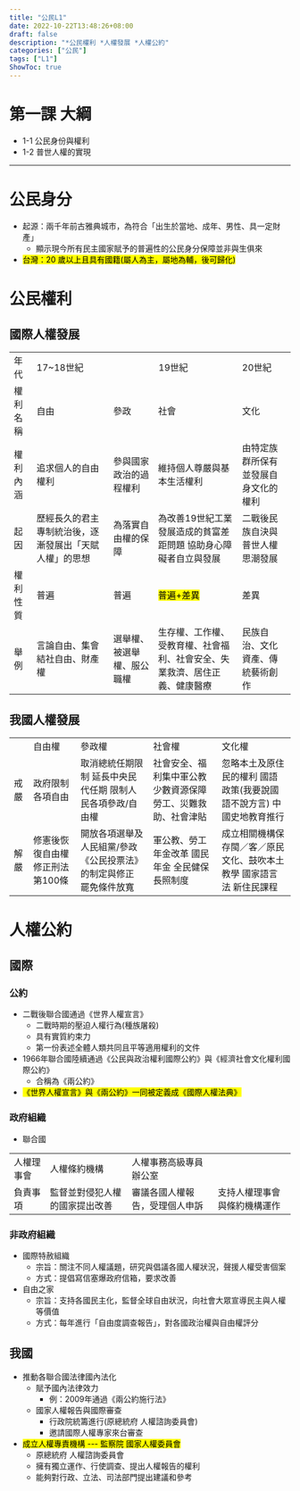 ```yaml
---
title: "公民L1"
date: 2022-10-22T13:48:26+08:00
draft: false
description: "*公民權利 *人權發展 *人權公約"
categories: ["公民"]
tags: ["L1"]
ShowToc: true
---
```


# 第一課 大綱
- 1-1 公民身份與權利
- 1-2 普世人權的實現

---

# 公民身分
- 起源：兩千年前古雅典城市，為符合「出生於當地、成年、男性、具一定財產」
  - 顯示現今所有民主國家賦予的普遍性的公民身分保障並非與生俱來
- <mark>台灣：20 歲以上且具有國籍(屬人為主，屬地為輔，後可歸化)</mark>

# 公民權利
## 國際人權發展
<table>
  <tr>
    <td>年代</td>
    <td>17~18世紀</td>
    <td colspan="2" style="text-align: center;">19世紀</td>
    <td>20世紀</td>
  </tr>
  <tr>
    <td>權利名稱</td>
    <td>自由</td>
    <td>參政</td>
    <td>社會</td>
    <td>文化</td>
  </tr>
  <tr>
    <td>權利內涵</td>
    <td>追求個人的自由權利</td>
    <td>參與國家政治的過程權利</td>
    <td>維持個人尊嚴與基本生活權利</td>
    <td>由特定族群所保有並發展自身文化的權利</td>
  </tr>
  <tr>
  <td>起因</td>
    <td>歷經長久的君主專制統治後，逐漸發展出「天賦人權」的思想</td>
    <td>為落實自由權的保障</td>
    <td>為改善19世紀工業發展造成的貧富差距問題 協助身心障礙者自立與發展</td>
    <td>二戰後民族自決與普世人權思潮發展</td>
  </tr>
  <tr>
    <td>權利性質</td>
    <td>普遍</td>
    <td>普遍</td>
    <td><mark>普遍+差異</mark></td>
    <td>差異</td>
  </tr>
  <tr>
    <td>舉例</td>
    <td>言論自由、集會結社自由、財產權</td>
    <td>選舉權、被選舉權、服公職權</td>
    <td>生存權、工作權、受教育權、社會福利、社會安全、失業救濟、居住正義、健康醫療</td>
    <td>民族自治、文化資產、傳統藝術創作</td>
  </tr>
</table>

## 我國人權發展
<table>
  <tr>
    <td></td>
    <td>自由權</td>
    <td>參政權</td>
    <td>社會權</td>
    <td>文化權</td>
  </tr>
  <tr>
    <td>戒嚴</td>
    <td>政府限制各項自由</td>
    <td>取消總統任期限制 延長中央民代任期 限制人民各項參政/自由權</td>
    <td>社會安全、福利集中軍公教 少數資源保障勞工、災難救助、社會津貼</td>
    <td>忽略本土及原住民的權利 國語政策(我要說國語不說方言) 中國史地教育推行</td>
  </tr>
  <tr>
    <td>解嚴</td>
    <td>修憲後恢復自由權 修正刑法第100條</td>
    <td>開放各項選舉及人民組黨/參政 《公民投票法》的制定與修正 罷免條件放寬</td>
    <td>軍公教、勞工年金改革 國民年金 全民健保 長照制度</td>
    <td>成立相關機構保存閩／客／原民文化、鼓吹本土教學 國家語言法 新住民課程</td>
  </tr>
</table>

# 人權公約
## 國際
### 公約
- 二戰後聯合國通過《世界人權宣言》
  - 二戰時期的壓迫人權行為(種族屠殺)
  - 具有實質約束力
  - 第一份表述全體人類共同且平等適用權利的文件
- 1966年聯合國陸續通過《公民與政治權利國際公約》與《經濟社會文化權利國際公約》
  - 合稱為《兩公約》
- <mark>《世界人權宣言》與《兩公約》一同被定義成《國際人權法典》</mark>

### 政府組織
- 聯合國
<table><tr><td>人權理事會</td><td>人權條約機構</td><td>人權事務高級專員辦公室</td></tr><tr><td>負責事項</td><td>監督並對侵犯人權的國家提出改善</td><td>審議各國人權報告，受理個人申訴</td><td>支持人權理事會與條約機構運作</td></tr></table>

### 非政府組織
- 國際特赦組織
    - 宗旨：關注不同人權議題，研究與倡議各國人權狀況，聲援人權受害個案
    - 方式：提倡寫信塞爆政府信箱，要求改善
- 自由之家
    - 宗旨：支持各國民主化，監督全球自由狀況，向社會大眾宣導民主與人權等價值
    - 方式：每年進行「自由度調查報告」，對各國政治權與自由權評分

## 我國
- 推動各聯合國法律國內法化
    - 賦予國內法律效力
        - 例：2009年通過《兩公約施行法》
    - 國家人權報告與國際審查
        - 行政院統籌進行(原總統府 人權諮詢委員會)
        - 邀請國際人權專家來台審查
- <mark>成立人權專責機構 --- 監察院 國家人權委員會</mark>
    - 原總統府 人權諮詢委員會
    - 擁有獨立運作、行使調查、提出人權報告的權利
    - 能夠對行政、立法、司法部門提出建議和參考